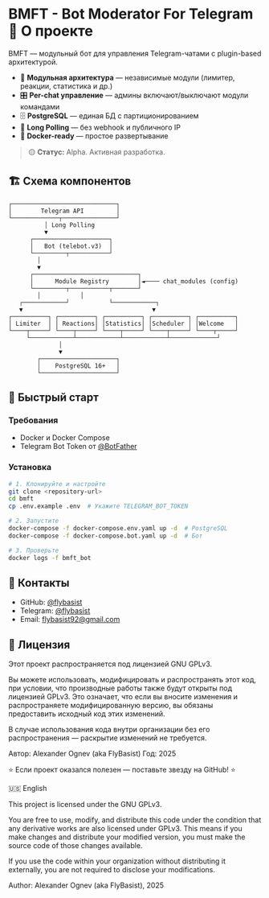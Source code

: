 # BMFT - Bot Moderator For Telegram 📖 О проекте

BMFT — модульный бот для управления Telegram-чатами с plugin-based архитектурой.

- 🧩 **Модульная архитектура** — независимые модули (лимитер, реакции, статистика и др.)
- 🎛️ **Per-chat управление** — админы включают/выключают модули командами
- 🗄️ **PostgreSQL** — единая БД с партиционированием
- 📡 **Long Polling** — без webhook и публичного IP
- 🐳 **Docker-ready** — простое развертывание

> 🟡 **Статус:** Alpha. Активная разработка.

## 🏗️ Схема компонентов

```
┌─────────────────────────────┐
│        Telegram API         │
└─────────────┬───────────────┘
          │ Long Polling
          ▼
      ┌─────────────────────┐
      │   Bot (telebot.v3)  │
      └─────────┬───────────┘
        │
        ▼
      ┌─────────────────────────────┐
      │      Module Registry        │◄──── chat_modules (config)
      └─────────┬───────────┬───────┘
        │           │
   ┌────────────┘           └────────────┐
   ▼                                    ▼
┌──────────┐ ┌──────────┐ ┌──────────┐ ┌──────────┐ ┌──────────┐
│ Limiter  │ │ Reactions│ │Statistics│ │Scheduler │ │Welcome   │
└────┬─────┘ └────┬─────┘ └────┬─────┘ └────┬─────┘ └────┬─────┘
     └────────────┴────────────┴────────────┴─────────────┘
              │
              ▼
        ┌─────────────────────┐
        │    PostgreSQL 16+   │
        └─────────────────────┘
```
## 🚀 Быстрый старт

### Требования
- Docker и Docker Compose
- Telegram Bot Token от [@BotFather](https://t.me/BotFather)

### Установка
```bash
# 1. Клонируйте и настройте
git clone <repository-url>
cd bmft
cp .env.example .env  # Укажите TELEGRAM_BOT_TOKEN

# 2. Запустите
docker-compose -f docker-compose.env.yaml up -d  # PostgreSQL
docker-compose -f docker-compose.bot.yaml up -d  # Бот

# 3. Проверьте
docker logs -f bmft_bot
```

## 📧 Контакты

- GitHub: [@flybasist](https://github.com/flybasist)
- Telegram: [@flybasist](https://t.me/flybasist)
- Email: flybasist92@gmail.com

## 📄 Лицензия

Этот проект распространяется под лицензией GNU GPLv3.

Вы можете использовать, модифицировать и распространять этот код, при условии, что производные работы также будут открыты под лицензией GPLv3. Это означает, что если вы вносите изменения и распространяете модифицированную версию, вы обязаны предоставить исходный код этих изменений.

В случае использования кода внутри организации без его распространения — раскрытие изменений не требуется.

Автор: Alexander Ognev (aka FlyBasist)
Год: 2025

⭐ Если проект оказался полезен — поставьте звезду на GitHub! ⭐

🇺🇸 English

This project is licensed under the GNU GPLv3.

You are free to use, modify, and distribute this code under the condition that any derivative works are also licensed under GPLv3. This means if you make changes and distribute your modified version, you must make the source code of those changes available.

If you use the code within your organization without distributing it externally, you are not required to disclose your modifications.

Author: Alexander Ognev (aka FlyBasist), 2025